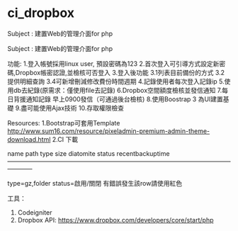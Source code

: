 ci_dropbox
==========

Subject : 建置Web的管理介面for php


Subject : 建置Web的管理介面for php

功能:
         1.登入帳號採用linux user, 預設密碼為123
         2.首次登入可引導方式設定新密碼,Dropbox帳密認證,並檢核可否登入
         3.登入後功能
                3.1列表目前備份的方式
                3.2提供明細查詢
                3.4可新增刪減修改費份時間週期
        4.記錄使用者每次登入記錄ip
        5.使用db去紀錄(原需求：僅使用file去記錄)
        6.Dropbox空間額度檢核並發信通知
        7.每日背援通知記錄 早上0900發信（可通過後台檢核)
        8.使用Boostrap 3 為UI建置基礎
        9.盡可能使用Ajax技術
       10.存取權限檢查

Resources:
            1.Bootstrap可套用Template http://www.sum16.com/resource/pixeladmin-premium-admin-theme-download.html
            2.CI 下載

name path type size diatomite status recentbackuptime 
————————————————————————————————————————


type=gz,folder
status=啟用/關閉
有錯誤發生該row請使用紅色

工具：
1. Codeigniter
2. Dropbox API: https://www.dropbox.com/developers/core/start/php
